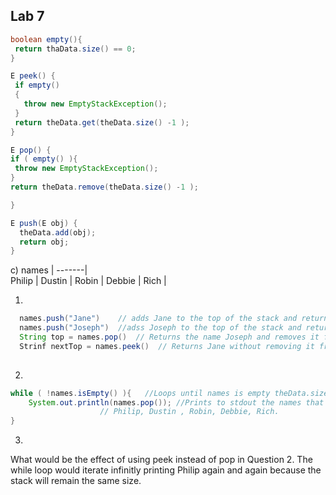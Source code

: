 ## Lab 7


```java
boolean empty(){
 return thaData.size() == 0;
}
```


```java
E peek() {
 if empty() 
 {
   throw new EmptyStackException();
 }
 return theData.get(theData.size() -1 );
}
```


```java
E pop() {
if ( empty() ){
 throw new EmptyStackException();
} 
return theData.remove(theData.size() -1 );

}
```


```java
E push(E obj) {
  theData.add(obj);
  return obj;
}
```

c)
names  |
-------|   
Philip |
Dustin |
Robin  |
Debbie |
Rich   |

1)
```java
  names.push("Jane")    // adds Jane to the top of the stack and returns Jane
  names.push("Joseph")  //adss Joseph to the top of the stack and returns Joseph
  String top = names.pop()  // Returns the name Joseph and removes it from the  top of the stack 
  Strinf nextTop = names.peek()  // Returns Jane without removing it from the top of the stack.
  
```

2)

```java
while ( !names.isEmpty() ){   //Loops until names is empty theData.size() == 0
	System.out.println(names.pop()); //Prints to stdout the names that are in the top of the stack. 
					// Philip, Dustin , Robin, Debbie, Rich.
}
```

3)

What would be the effect of using peek instead of pop in Question 2.
The while loop would iterate infinitly printing Philip again and again because the stack will remain the same size.


